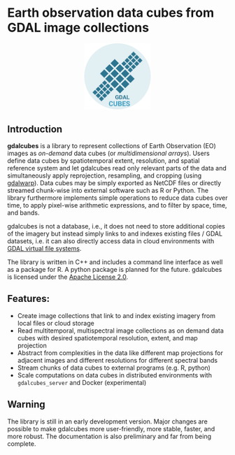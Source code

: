 # Earth observation data cubes from GDAL image collections

<p align="center">
 <img style="width:30%" src="gdalcubes_logo_1_small.png" alt="gdalcubes logo"/>
</p>

## Introduction

**gdalcubes** is a library to represent collections of Earth Observation (EO) images
as _on-demand_ data cubes (or _multidimensional arrays_). Users define data cubes by spatiotemporal extent, resolution, and 
spatial reference system and let gdalcubes read only relevant parts of the data and simultaneously apply reprojection, resampling, and cropping (using [gdalwarp](https://www.gdal.org/gdalwarp.html)).
Data cubes may be simply exported as NetCDF files or directly streamed chunk-wise into external software such as R or Python. The library furthermore
implements simple operations to reduce data cubes over time, to apply pixel-wise arithmetic expressions, and to filter by space, time, and bands.

gdalcubes is not a database, i.e., it does not need to store additional copies of the imagery but instead
simply links to and indexes existing files / GDAL datasets, i.e. it can also directly access
data in cloud environments with [GDAL virtual file systems](https://www.gdal.org/gdal_virtual_file_systems.html).  

The library is written in C++ and includes a command line interface as well as a package for R. A python package is
planned for the future. gdalcubes is licensed under the [Apache License 2.0](https://www.apache.org/licenses/LICENSE-2.0).

## Features:

- Create image collections that link to and index existing imagery from local files or cloud storage 
- Read multitemporal, multispectral image collections as on demand data cubes with desired spatiotemporal resolution, extent, and map projection
- Abstract from complexities in the data like different map projections for adjacent images and different resolutions for different spectral bands
- Stream chunks of data cubes to external programs (e.g. R, python)
- Scale computations on data cubes in distributed environments with `gdalcubes_server` and Docker (experimental)


## Warning
The library is still in an early development version. Major changes are possible to make gdalcubes more user-friendly, more stable, faster, and more robust.
The documentation is also preliminary and far from being complete.

   